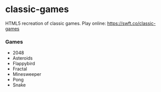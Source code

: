 classic-games
=============

HTML5 recreation of classic games. Play online: https://swft.co/classic-games

### Games

* 2048
* Asteroids
* Flappybird
* Fractal
* Minesweeper
* Pong
* Snake
